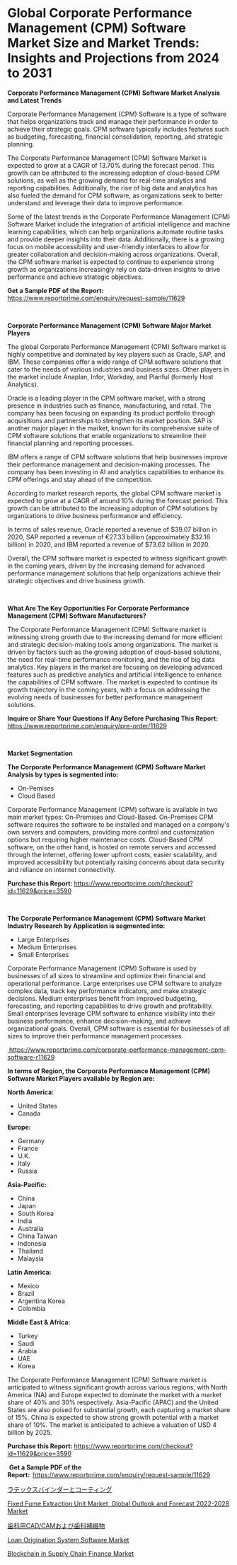 <p><h1>Global Corporate Performance Management (CPM) Software Market Size and Market Trends: Insights and Projections from 2024 to 2031</h1></p><p><strong>Corporate Performance Management (CPM) Software Market Analysis and Latest Trends</strong></p>
<p><p>Corporate Performance Management (CPM) Software is a type of software that helps organizations track and manage their performance in order to achieve their strategic goals. CPM software typically includes features such as budgeting, forecasting, financial consolidation, reporting, and strategic planning.</p><p>The Corporate Performance Management (CPM) Software Market is expected to grow at a CAGR of 13.70% during the forecast period. This growth can be attributed to the increasing adoption of cloud-based CPM solutions, as well as the growing demand for real-time analytics and reporting capabilities. Additionally, the rise of big data and analytics has also fueled the demand for CPM software, as organizations seek to better understand and leverage their data to improve performance.</p><p>Some of the latest trends in the Corporate Performance Management (CPM) Software Market include the integration of artificial intelligence and machine learning capabilities, which can help organizations automate routine tasks and provide deeper insights into their data. Additionally, there is a growing focus on mobile accessibility and user-friendly interfaces to allow for greater collaboration and decision-making across organizations. Overall, the CPM software market is expected to continue to experience strong growth as organizations increasingly rely on data-driven insights to drive performance and achieve strategic objectives.</p></p>
<p><strong>Get a Sample PDF of the Report:&nbsp;</strong> <a href="https://www.reportprime.com/enquiry/request-sample/11629">https://www.reportprime.com/enquiry/request-sample/11629</a></p>
<p>&nbsp;</p>
<p><strong>Corporate Performance Management (CPM) Software Major Market Players</strong></p>
<p><p>The global Corporate Performance Management (CPM) Software market is highly competitive and dominated by key players such as Oracle, SAP, and IBM. These companies offer a wide range of CPM software solutions that cater to the needs of various industries and business sizes. Other players in the market include Anaplan, Infor, Workday, and Planful (formerly Host Analytics).</p><p>Oracle is a leading player in the CPM software market, with a strong presence in industries such as finance, manufacturing, and retail. The company has been focusing on expanding its product portfolio through acquisitions and partnerships to strengthen its market position. SAP is another major player in the market, known for its comprehensive suite of CPM software solutions that enable organizations to streamline their financial planning and reporting processes.</p><p>IBM offers a range of CPM software solutions that help businesses improve their performance management and decision-making processes. The company has been investing in AI and analytics capabilities to enhance its CPM offerings and stay ahead of the competition.</p><p>According to market research reports, the global CPM software market is expected to grow at a CAGR of around 10% during the forecast period. This growth can be attributed to the increasing adoption of CPM solutions by organizations to drive business performance and efficiency.</p><p>In terms of sales revenue, Oracle reported a revenue of $39.07 billion in 2020, SAP reported a revenue of €27.33 billion (approximately $32.16 billion) in 2020, and IBM reported a revenue of $73.62 billion in 2020.</p><p>Overall, the CPM software market is expected to witness significant growth in the coming years, driven by the increasing demand for advanced performance management solutions that help organizations achieve their strategic objectives and drive business growth.</p></p>
<p>&nbsp;</p>
<p><strong>What Are The Key Opportunities For Corporate Performance Management (CPM) Software Manufacturers?</strong></p>
<p><p>The Corporate Performance Management (CPM) Software market is witnessing strong growth due to the increasing demand for more efficient and strategic decision-making tools among organizations. The market is driven by factors such as the growing adoption of cloud-based solutions, the need for real-time performance monitoring, and the rise of big data analytics. Key players in the market are focusing on developing advanced features such as predictive analytics and artificial intelligence to enhance the capabilities of CPM software. The market is expected to continue its growth trajectory in the coming years, with a focus on addressing the evolving needs of businesses for better performance management solutions.</p></p>
<p><strong>Inquire or Share Your Questions If Any Before Purchasing This Report:</strong> <a href="https://www.reportprime.com/enquiry/pre-order/11629">https://www.reportprime.com/enquiry/pre-order/11629</a></p>
<p>&nbsp;</p>
<p><strong>Market Segmentation</strong></p>
<p><strong>The Corporate Performance Management (CPM) Software Market Analysis by types is segmented into:</strong></p>
<p><ul><li>On-Pemises</li><li>Cloud Based</li></ul></p>
<p><p>Corporate Performance Management (CPM) software is available in two main market types: On-Premises and Cloud-Based. On-Premises CPM software requires the software to be installed and managed on a company's own servers and computers, providing more control and customization options but requiring higher maintenance costs. Cloud-Based CPM software, on the other hand, is hosted on remote servers and accessed through the internet, offering lower upfront costs, easier scalability, and improved accessibility but potentially raising concerns about data security and reliance on internet connectivity.</p></p>
<p><strong>Purchase this Report:&nbsp;</strong><a href="https://www.reportprime.com/checkout?id=11629&price=3590">https://www.reportprime.com/checkout?id=11629&price=3590</a></p>
<p>&nbsp;</p>
<p><strong>The Corporate Performance Management (CPM) Software Market Industry Research by Application is segmented into:</strong></p>
<p><ul><li>Large Enterprises</li><li>Medium Enterprises</li><li>Small Enterprises</li></ul></p>
<p><p>Corporate Performance Management (CPM) Software is used by businesses of all sizes to streamline and optimize their financial and operational performance. Large enterprises use CPM software to analyze complex data, track key performance indicators, and make strategic decisions. Medium enterprises benefit from improved budgeting, forecasting, and reporting capabilities to drive growth and profitability. Small enterprises leverage CPM software to enhance visibility into their business performance, enhance decision-making, and achieve organizational goals. Overall, CPM software is essential for businesses of all sizes to improve their performance management processes.</p></p>
<p><a href="https://www.reportprime.com/corporate-performance-management-cpm-software-r11629">&nbsp;https://www.reportprime.com/corporate-performance-management-cpm-software-r11629</a></p>
<p><strong>In terms of Region, the Corporate Performance Management (CPM) Software Market Players available by Region are:</strong></p>
<p>
    <p> <strong> North America: </strong>
        <ul>
            <li>United States</li>
            <li>Canada</li>
        </ul>
        </p> 
    <p> <strong> Europe: </strong>
        <ul>
            <li>Germany</li>
            <li>France</li>
            <li>U.K.</li>
            <li>Italy</li>
            <li>Russia</li>
        </ul>
        </p> 
    <p> <strong> Asia-Pacific: </strong>
        <ul>
            <li>China</li>
            <li>Japan</li>
            <li>South Korea</li>
            <li>India</li>
            <li>Australia</li>
            <li>China Taiwan</li>
            <li>Indonesia</li>
            <li>Thailand</li>
            <li>Malaysia</li>
        </ul>
        </p> 
    <p> <strong> Latin America: </strong>
        <ul>
            <li>Mexico</li>
            <li>Brazil</li>
            <li>Argentina Korea</li>
            <li>Colombia</li>
        </ul>
        </p> 
    <p> <strong> Middle East & Africa: </strong>
        <ul>
            <li>Turkey</li>
            <li>Saudi</li>
            <li>Arabia</li>
            <li>UAE</li>
            <li>Korea</li>
        </ul>
    </p>
    </p>
<p><p>The Corporate Performance Management (CPM) Software market is anticipated to witness significant growth across various regions, with North America (NA) and Europe expected to dominate the market with a market share of 40% and 30% respectively. Asia-Pacific (APAC) and the United States are also poised for substantial growth, each capturing a market share of 15%. China is expected to show strong growth potential with a market share of 10%. The market is anticipated to achieve a valuation of USD 4 billion by 2025.</p></p>
<p><strong>Purchase this Report: </strong><a href="https://www.reportprime.com/checkout?id=11629&price=3590">https://www.reportprime.com/checkout?id=11629&price=3590</a></p>
<p>&nbsp;<strong>Get a Sample PDF of the Report:&nbsp;&nbsp;</strong><a href="https://www.reportprime.com/enquiry/request-sample/11629">https://www.reportprime.com/enquiry/request-sample/11629</a></p>
<p><strong></strong></p>
<p><p><a href="https://medium.com/@rosaleen41t7a/%E3%83%A9%E3%83%86%E3%83%83%E3%82%AF%E3%82%B9%E3%83%90%E3%82%A4%E3%83%B3%E3%83%80%E3%83%BC-%E3%82%B3%E3%83%BC%E3%83%86%E3%82%A3%E3%83%B3%E3%82%B0%E3%81%AE%E3%82%B7%E3%82%A7%E3%82%A2%E3%81%A8%E6%96%B0%E3%81%97%E3%81%84%E3%83%88%E3%83%AC%E3%83%B3%E3%83%89%E5%88%86%E6%9E%90-%E3%82%BF%E3%82%A4%E3%83%97-%E3%82%A2%E3%83%97%E3%83%AA%E3%82%B1%E3%83%BC%E3%82%B7%E3%83%A7%E3%83%B3-%E3%82%A8%E3%83%B3%E3%83%89%E3%83%A6%E3%83%BC%E3%82%BA%E3%81%AB%E3%82%88%E3%82%8B-2024%E5%B9%B4%E3%81%8B%E3%82%892031%E5%B9%B4%E3%81%BE%E3%81%A7%E3%81%AE%E4%BA%88%E6%B8%AC-0e9e50dacdb7">ラテックスバインダーとコーティング</a></p><p><a href="https://issuu.com/reportprime-2/docs/fixed-fume-extraction-unit-market-g_c601021835dffb">Fixed Fume Extraction Unit Market, Global Outlook and Forecast 2022-2028 Market</a></p><p><a href="https://medium.com/@rosaleen41t7a/%E6%AD%AF%E7%A7%91cad-cam-%E6%AD%AF%E7%A7%91%E7%BE%A9%E6%AD%AF%E7%94%A3%E6%A5%AD%E3%82%BB%E3%82%AF%E3%82%BF%E3%83%BC-%E5%B8%82%E5%A0%B4%E3%81%AE%E5%8B%95%E5%90%91%E3%81%A8%E5%B0%86%E6%9D%A5%E3%81%AE%E3%82%B7%E3%83%8A%E3%83%AA%E3%82%AA2024%E5%B9%B4-2031%E5%B9%B4-ef488a6a2b2b">歯科用CAD/CAMおよび歯科補綴物</a></p><p><a href="https://medium.com/@adrainratke1972/loan-origination-system-software-industry-analysis-report-its-market-size-share-trends-by-afbb440328e0">Loan Origination System Software Market</a></p><p><a href="https://medium.com/@adrainratke1972/global-blockchain-in-supply-chain-finance-market-is-projected-to-grow-at-a-cagr-of-10-3-c70ba809ab77">Blockchain in Supply Chain Finance Market</a></p></p>